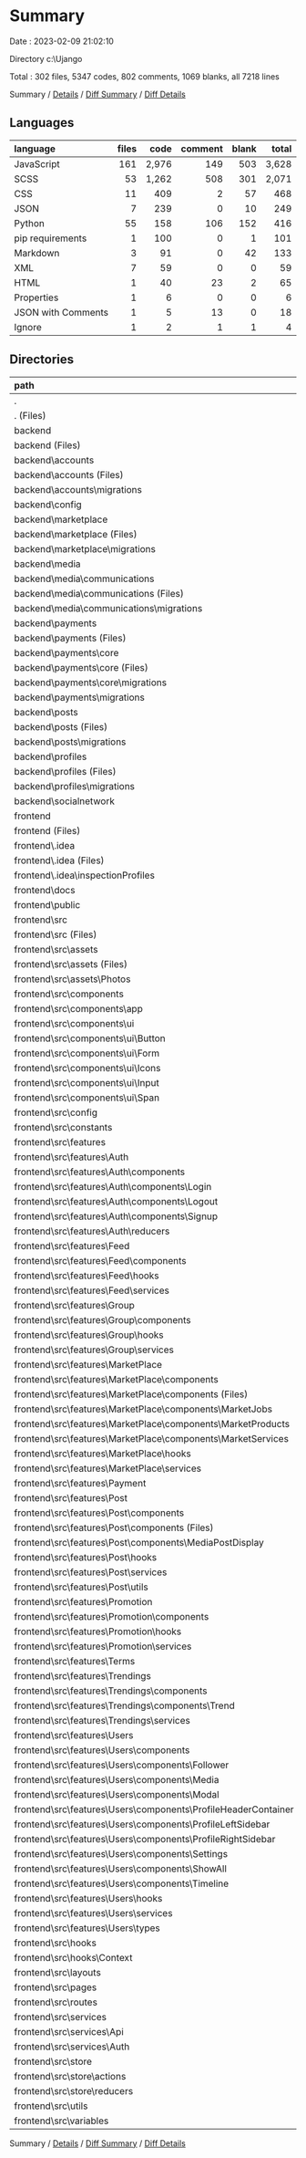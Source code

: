 # Summary

Date : 2023-02-09 21:02:10

Directory c:\\Ujango

Total : 302 files,  5347 codes, 802 comments, 1069 blanks, all 7218 lines

Summary / [Details](details.md) / [Diff Summary](diff.md) / [Diff Details](diff-details.md)

## Languages
| language | files | code | comment | blank | total |
| :--- | ---: | ---: | ---: | ---: | ---: |
| JavaScript | 161 | 2,976 | 149 | 503 | 3,628 |
| SCSS | 53 | 1,262 | 508 | 301 | 2,071 |
| CSS | 11 | 409 | 2 | 57 | 468 |
| JSON | 7 | 239 | 0 | 10 | 249 |
| Python | 55 | 158 | 106 | 152 | 416 |
| pip requirements | 1 | 100 | 0 | 1 | 101 |
| Markdown | 3 | 91 | 0 | 42 | 133 |
| XML | 7 | 59 | 0 | 0 | 59 |
| HTML | 1 | 40 | 23 | 2 | 65 |
| Properties | 1 | 6 | 0 | 0 | 6 |
| JSON with Comments | 1 | 5 | 13 | 0 | 18 |
| Ignore | 1 | 2 | 1 | 1 | 4 |

## Directories
| path | files | code | comment | blank | total |
| :--- | ---: | ---: | ---: | ---: | ---: |
| . | 302 | 5,347 | 802 | 1,069 | 7,218 |
| . (Files) | 1 | 2 | 0 | 1 | 3 |
| backend | 57 | 264 | 106 | 153 | 523 |
| backend (Files) | 2 | 115 | 3 | 6 | 124 |
| backend\\accounts | 7 | 8 | 4 | 13 | 25 |
| backend\\accounts (Files) | 6 | 8 | 4 | 12 | 24 |
| backend\\accounts\\migrations | 1 | 0 | 0 | 1 | 1 |
| backend\\config | 1 | 6 | 0 | 0 | 6 |
| backend\\marketplace | 7 | 8 | 4 | 13 | 25 |
| backend\\marketplace (Files) | 6 | 8 | 4 | 12 | 24 |
| backend\\marketplace\\migrations | 1 | 0 | 0 | 1 | 1 |
| backend\\media | 7 | 8 | 4 | 13 | 25 |
| backend\\media\\communications | 7 | 8 | 4 | 13 | 25 |
| backend\\media\\communications (Files) | 6 | 8 | 4 | 12 | 24 |
| backend\\media\\communications\\migrations | 1 | 0 | 0 | 1 | 1 |
| backend\\payments | 14 | 16 | 8 | 26 | 50 |
| backend\\payments (Files) | 6 | 8 | 4 | 12 | 24 |
| backend\\payments\\core | 7 | 8 | 4 | 13 | 25 |
| backend\\payments\\core (Files) | 6 | 8 | 4 | 12 | 24 |
| backend\\payments\\core\\migrations | 1 | 0 | 0 | 1 | 1 |
| backend\\payments\\migrations | 1 | 0 | 0 | 1 | 1 |
| backend\\posts | 7 | 8 | 4 | 13 | 25 |
| backend\\posts (Files) | 6 | 8 | 4 | 12 | 24 |
| backend\\posts\\migrations | 1 | 0 | 0 | 1 | 1 |
| backend\\profiles | 7 | 8 | 4 | 13 | 25 |
| backend\\profiles (Files) | 6 | 8 | 4 | 12 | 24 |
| backend\\profiles\\migrations | 1 | 0 | 0 | 1 | 1 |
| backend\\socialnetwork | 5 | 87 | 75 | 56 | 218 |
| frontend | 244 | 5,081 | 696 | 915 | 6,692 |
| frontend (Files) | 6 | 143 | 14 | 39 | 196 |
| frontend\\.idea | 5 | 57 | 0 | 0 | 57 |
| frontend\\.idea (Files) | 4 | 51 | 0 | 0 | 51 |
| frontend\\.idea\\inspectionProfiles | 1 | 6 | 0 | 0 | 6 |
| frontend\\docs | 1 | 49 | 0 | 6 | 55 |
| frontend\\public | 1 | 40 | 23 | 2 | 65 |
| frontend\\src | 231 | 4,792 | 659 | 868 | 6,319 |
| frontend\\src (Files) | 3 | 68 | 6 | 21 | 95 |
| frontend\\src\\assets | 3 | 25 | 0 | 3 | 28 |
| frontend\\src\\assets (Files) | 2 | 25 | 0 | 2 | 27 |
| frontend\\src\\assets\\Photos | 1 | 0 | 0 | 1 | 1 |
| frontend\\src\\components | 45 | 632 | 101 | 168 | 901 |
| frontend\\src\\components\\app | 13 | 271 | 66 | 70 | 407 |
| frontend\\src\\components\\ui | 32 | 361 | 35 | 98 | 494 |
| frontend\\src\\components\\ui\\Button | 18 | 195 | 1 | 46 | 242 |
| frontend\\src\\components\\ui\\Form | 5 | 97 | 5 | 23 | 125 |
| frontend\\src\\components\\ui\\Icons | 5 | 40 | 13 | 18 | 71 |
| frontend\\src\\components\\ui\\Input | 2 | 1 | 15 | 3 | 19 |
| frontend\\src\\components\\ui\\Span | 2 | 28 | 1 | 8 | 37 |
| frontend\\src\\config | 1 | 0 | 0 | 1 | 1 |
| frontend\\src\\constants | 1 | 1 | 0 | 1 | 2 |
| frontend\\src\\features | 140 | 3,493 | 436 | 516 | 4,445 |
| frontend\\src\\features\\Auth | 26 | 1,031 | 39 | 130 | 1,200 |
| frontend\\src\\features\\Auth\\components | 24 | 1,031 | 39 | 128 | 1,198 |
| frontend\\src\\features\\Auth\\components\\Login | 13 | 561 | 20 | 87 | 668 |
| frontend\\src\\features\\Auth\\components\\Logout | 1 | 0 | 0 | 1 | 1 |
| frontend\\src\\features\\Auth\\components\\Signup | 10 | 470 | 19 | 40 | 529 |
| frontend\\src\\features\\Auth\\reducers | 2 | 0 | 0 | 2 | 2 |
| frontend\\src\\features\\Feed | 4 | 22 | 0 | 4 | 26 |
| frontend\\src\\features\\Feed\\components | 2 | 22 | 0 | 2 | 24 |
| frontend\\src\\features\\Feed\\hooks | 1 | 0 | 0 | 1 | 1 |
| frontend\\src\\features\\Feed\\services | 1 | 0 | 0 | 1 | 1 |
| frontend\\src\\features\\Group | 6 | 10 | 0 | 10 | 20 |
| frontend\\src\\features\\Group\\components | 4 | 10 | 0 | 8 | 18 |
| frontend\\src\\features\\Group\\hooks | 1 | 0 | 0 | 1 | 1 |
| frontend\\src\\features\\Group\\services | 1 | 0 | 0 | 1 | 1 |
| frontend\\src\\features\\MarketPlace | 20 | 517 | 38 | 53 | 608 |
| frontend\\src\\features\\MarketPlace\\components | 16 | 391 | 36 | 46 | 473 |
| frontend\\src\\features\\MarketPlace\\components (Files) | 13 | 391 | 36 | 43 | 470 |
| frontend\\src\\features\\MarketPlace\\components\\MarketJobs | 1 | 0 | 0 | 1 | 1 |
| frontend\\src\\features\\MarketPlace\\components\\MarketProducts | 1 | 0 | 0 | 1 | 1 |
| frontend\\src\\features\\MarketPlace\\components\\MarketServices | 1 | 0 | 0 | 1 | 1 |
| frontend\\src\\features\\MarketPlace\\hooks | 2 | 9 | 2 | 3 | 14 |
| frontend\\src\\features\\MarketPlace\\services | 2 | 117 | 0 | 4 | 121 |
| frontend\\src\\features\\Payment | 1 | 0 | 0 | 1 | 1 |
| frontend\\src\\features\\Post | 22 | 605 | 305 | 91 | 1,001 |
| frontend\\src\\features\\Post\\components | 18 | 460 | 305 | 71 | 836 |
| frontend\\src\\features\\Post\\components (Files) | 14 | 449 | 305 | 65 | 819 |
| frontend\\src\\features\\Post\\components\\MediaPostDisplay | 4 | 11 | 0 | 6 | 17 |
| frontend\\src\\features\\Post\\hooks | 1 | 12 | 0 | 3 | 15 |
| frontend\\src\\features\\Post\\services | 2 | 120 | 0 | 14 | 134 |
| frontend\\src\\features\\Post\\utils | 1 | 13 | 0 | 3 | 16 |
| frontend\\src\\features\\Promotion | 8 | 134 | 5 | 17 | 156 |
| frontend\\src\\features\\Promotion\\components | 5 | 106 | 5 | 13 | 124 |
| frontend\\src\\features\\Promotion\\hooks | 1 | 7 | 0 | 2 | 9 |
| frontend\\src\\features\\Promotion\\services | 2 | 21 | 0 | 2 | 23 |
| frontend\\src\\features\\Terms | 1 | 0 | 0 | 1 | 1 |
| frontend\\src\\features\\Trendings | 6 | 113 | 1 | 17 | 131 |
| frontend\\src\\features\\Trendings\\components | 5 | 83 | 0 | 14 | 97 |
| frontend\\src\\features\\Trendings\\components\\Trend | 5 | 83 | 0 | 14 | 97 |
| frontend\\src\\features\\Trendings\\services | 1 | 30 | 1 | 3 | 34 |
| frontend\\src\\features\\Users | 46 | 1,061 | 48 | 192 | 1,301 |
| frontend\\src\\features\\Users\\components | 38 | 906 | 38 | 167 | 1,111 |
| frontend\\src\\features\\Users\\components\\Follower | 5 | 100 | 4 | 19 | 123 |
| frontend\\src\\features\\Users\\components\\Media | 2 | 5 | 0 | 4 | 9 |
| frontend\\src\\features\\Users\\components\\Modal | 3 | 182 | 6 | 14 | 202 |
| frontend\\src\\features\\Users\\components\\ProfileHeaderContainer | 7 | 299 | 24 | 68 | 391 |
| frontend\\src\\features\\Users\\components\\ProfileLeftSidebar | 9 | 170 | 3 | 37 | 210 |
| frontend\\src\\features\\Users\\components\\ProfileRightSidebar | 5 | 58 | 1 | 12 | 71 |
| frontend\\src\\features\\Users\\components\\Settings | 1 | 0 | 0 | 1 | 1 |
| frontend\\src\\features\\Users\\components\\ShowAll | 3 | 51 | 0 | 6 | 57 |
| frontend\\src\\features\\Users\\components\\Timeline | 3 | 41 | 0 | 6 | 47 |
| frontend\\src\\features\\Users\\hooks | 4 | 32 | 0 | 10 | 42 |
| frontend\\src\\features\\Users\\services | 3 | 123 | 10 | 14 | 147 |
| frontend\\src\\features\\Users\\types | 1 | 0 | 0 | 1 | 1 |
| frontend\\src\\hooks | 2 | 6 | 0 | 4 | 10 |
| frontend\\src\\hooks\\Context | 2 | 6 | 0 | 4 | 10 |
| frontend\\src\\layouts | 14 | 389 | 90 | 92 | 571 |
| frontend\\src\\pages | 11 | 150 | 22 | 49 | 221 |
| frontend\\src\\routes | 4 | 18 | 0 | 6 | 24 |
| frontend\\src\\services | 3 | 10 | 4 | 3 | 17 |
| frontend\\src\\services\\Api | 1 | 10 | 4 | 1 | 15 |
| frontend\\src\\services\\Auth | 2 | 0 | 0 | 2 | 2 |
| frontend\\src\\store | 2 | 0 | 0 | 2 | 2 |
| frontend\\src\\store\\actions | 1 | 0 | 0 | 1 | 1 |
| frontend\\src\\store\\reducers | 1 | 0 | 0 | 1 | 1 |
| frontend\\src\\utils | 1 | 0 | 0 | 1 | 1 |
| frontend\\src\\variables | 1 | 0 | 0 | 1 | 1 |

Summary / [Details](details.md) / [Diff Summary](diff.md) / [Diff Details](diff-details.md)